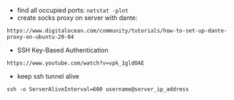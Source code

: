- find all occupied ports: `netstat -plnt`
- create socks proxy on server with dante:
```
https://www.digitalocean.com/community/tutorials/how-to-set-up-dante-proxy-on-ubuntu-20-04
```
- SSH Key-Based Authentication
```
https://www.youtube.com/watch?v=vpk_1gldOAE
```
- keep ssh tunnel alive
```
ssh -o ServerAliveInterval=600 username@server_ip_address
```
